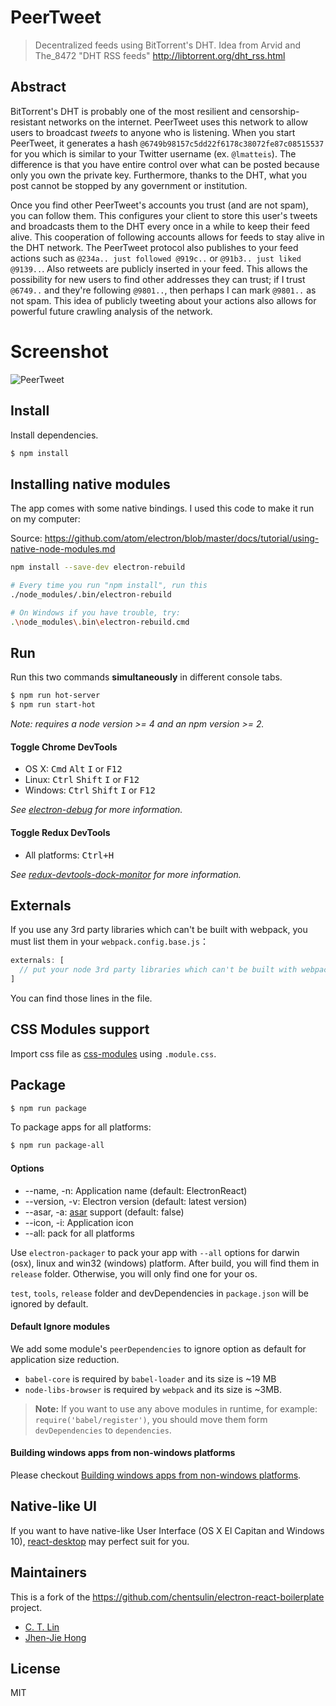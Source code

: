 # PeerTweet

> Decentralized feeds using BitTorrent's DHT. Idea from Arvid and The_8472 "DHT RSS feeds" http://libtorrent.org/dht_rss.html


## Abstract

BitTorrent's DHT is probably one of the most resilient and censorship-resistant networks on the internet. PeerTweet uses this network to allow users to broadcast *tweets* to anyone who is listening. When you start PeerTweet, it generates a hash `@6749b98157c5dd22f6178c38072fe87c08515537` for you which is similar to your Twitter username (ex. `@lmatteis`). The difference is that you have entire control over what can be posted because only you own the private key. Furthermore, thanks to the DHT, what you post cannot be stopped by any government or institution.

Once you find other PeerTweet's accounts you trust (and are not spam), you can follow them. This configures your client to store this user's tweets and broadcasts them to the DHT every once in a while to keep their feed alive. This cooperation of following accounts allows for feeds to stay alive in the DHT network. The PeerTweet protocol also publishes to your feed actions such as `@234a.. just followed @919c..` or `@91b3.. just liked @9139..`. Also retweets are publicly inserted in your feed. This allows the possibility for new users to find other addresses they can trust; if I trust `@6749..` and they're following `@9801..`, then perhaps I can mark `@9801..` as not spam. This idea of publicly tweeting about your actions also allows for powerful future crawling analysis of the network.



# Screenshot

![PeerTweet](http://i.imgur.com/ndCBA8V.png)



## Install

Install dependencies.

```bash
$ npm install
```

## Installing native modules

The app comes with some native bindings. I used this code to make it run on my computer:

Source: https://github.com/atom/electron/blob/master/docs/tutorial/using-native-node-modules.md

```bash
npm install --save-dev electron-rebuild

# Every time you run "npm install", run this
./node_modules/.bin/electron-rebuild

# On Windows if you have trouble, try:
.\node_modules\.bin\electron-rebuild.cmd
```


## Run

Run this two commands __simultaneously__ in different console tabs.

```bash
$ npm run hot-server
$ npm run start-hot
```

*Note: requires a node version >= 4 and an npm version >= 2.*

#### Toggle Chrome DevTools

- OS X: <kbd>Cmd</kbd> <kbd>Alt</kbd> <kbd>I</kbd> or <kbd>F12</kbd>
- Linux: <kbd>Ctrl</kbd> <kbd>Shift</kbd> <kbd>I</kbd> or <kbd>F12</kbd>
- Windows: <kbd>Ctrl</kbd> <kbd>Shift</kbd> <kbd>I</kbd> or <kbd>F12</kbd>

*See [electron-debug](https://github.com/sindresorhus/electron-debug) for more information.*

#### Toggle Redux DevTools

- All platforms: <kbd>Ctrl+H</kbd>

*See [redux-devtools-dock-monitor](https://github.com/gaearon/redux-devtools-dock-monitor) for more information.*


## Externals

If you use any 3rd party libraries which can't be built with webpack, you must list them in your `webpack.config.base.js`：

```javascript
externals: [
  // put your node 3rd party libraries which can't be built with webpack here (mysql, mongodb, and so on..)
]
```

You can find those lines in the file.


## CSS Modules support

Import css file as [css-modules](https://github.com/css-modules/css-modules) using `.module.css`.


## Package

```bash
$ npm run package
```

To package apps for all platforms:

```bash
$ npm run package-all
```

#### Options

- --name, -n: Application name (default: ElectronReact)
- --version, -v: Electron version (default: latest version)
- --asar, -a: [asar](https://github.com/atom/asar) support (default: false)
- --icon, -i: Application icon
- --all: pack for all platforms

Use `electron-packager` to pack your app with `--all` options for darwin (osx), linux and win32 (windows) platform. After build, you will find them in `release` folder. Otherwise, you will only find one for your os.

`test`, `tools`, `release` folder and devDependencies in `package.json` will be ignored by default.

#### Default Ignore modules

We add some module's `peerDependencies` to ignore option as default for application size reduction.

- `babel-core` is required by `babel-loader` and its size is ~19 MB
- `node-libs-browser` is required by `webpack` and its size is ~3MB.

> **Note:** If you want to use any above modules in runtime, for example: `require('babel/register')`, you should move them form `devDependencies` to `dependencies`.

#### Building windows apps from non-windows platforms

Please checkout [Building windows apps from non-windows platforms](https://github.com/maxogden/electron-packager#building-windows-apps-from-non-windows-platforms).


## Native-like UI

If you want to have native-like User Interface (OS X El Capitan and Windows 10), [react-desktop](https://github.com/gabrielbull/react-desktop) may perfect suit for you.


## Maintainers

This is a fork of the https://github.com/chentsulin/electron-react-boilerplate project.

- [C. T. Lin](https://github.com/chentsulin)
- [Jhen-Jie Hong](https://github.com/jhen0409)

## License
MIT

